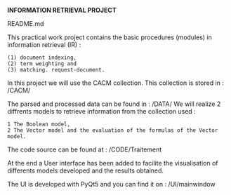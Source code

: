**INFORMATION RETRIEVAL PROJECT**

README.md


This practical work project contains the basic procedures (modules) in information 
retrieval (IR) :

	(1) document indexing, 
	(2) term weighting and 
	(3) matching. request-document. 

In this project we will use the CACM collection. This collection is stored in :
/CACM/

The parsed and processed data can be found in : /DATA/
We will realize 2 diffrents models to retrieve information from the collection used :

	1 The Boolean model, 
	2 The Vector model and the evaluation of the formulas of the Vector model.

The code source can be found at : /CODE/Traitement


At the end a User interface has been added to facilite the visualisation of differents models developed and the results obtained.

The UI is developed with PyQt5 and you can find it on : /UI/mainwindow
